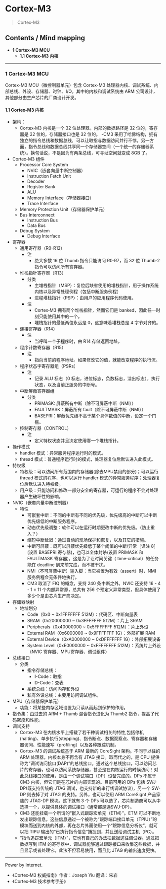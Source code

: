 # Cortex-M3

> Cortex-M3

## Contents / Mind mapping
- **1 Cortex-M3 MCU**
  - **1.1 Cortex-M3 内核**

---

### 1 Cortex-M3 MCU

Cortex-M3 MCU（微控制器单元）包含 Cortex-M3 处理器内核、调试系统、内部总线、外设、存储器、时钟、I/O。其中的内核和调试系统由 ARM 公司设计，其他部分由生产芯片的厂商设计开发。

#### 1.1 Cortex-M3 内核

- 架构：
  - Cortex‐M3 内核是一个 32 位处理器。内部的数据路径是 32 位的，寄存器是 32 位的，存储器接口也是 32 位的。
  -CM3 采用了哈佛结构，拥有独立的指令总线和数据总线，可以让取指与数据访问并行不悖。另一方面，指令总线和数据总线共享同一个存储器空间（一个统一的存储器系统）。换句话说，不是因为有两条总线，可寻址空间就变成 8GB 了。
- Cortex-M3 组件
  - Processor Core System
    - NVIC（嵌套向量中断控制器）
    - Instruction Fetch Unit
    - Decoder
    - Register Bank
    - ALU
    - Memory Interface（存储器接口）
    - Trace Interface
  - Memory Protection Unit（存储器保护单元）
  - Bus Interconnect
    - Instruction Bus
    - Data Bus
  - Debug System
    - Debug Interface
- 寄存器
  - 通用寄存器（R0-R12）
    - 注
      - 绝大多数 16 位 Thumb 指令只能访问 R0‐R7，而 32 位 Thumb‐2 指令可以访问所有寄存器。
  - 堆栈指针寄存器（R13）
    - 分类
      - 主堆栈指针（MSP）：复位后缺省使用的堆栈指针，用于操作系统内核以及异常处理例程（包括中断服务例程）
      - 进程堆栈指针（PSP）：由用户的应用程序代码使用。
    - 注
      - Cortex‐M3 拥有两个堆栈指针，然而它们是 banked，因此任一时刻只能使用其中的一个。
      - 堆栈指针的最低两位永远是 0，这意味着堆栈总是 4 字节对齐的。
  - 连接寄存器（R14）
    - 注
      - 当呼叫一个子程序时，由 R14 存储返回地址。
  - 程序计数寄存器（R15）
    - 注
      - 指向当前的程序地址。如果修改它的值，就能改变程序的执行流。
  - 程序状态字寄存器组（PSRs）
    - 注
      - 记录 ALU 标志（0 标志，进位标志，负数标志，溢出标志），执行状态，以及当前正服务的中断号。
  - 中断屏蔽寄存器组
    - 分类
      - PRIMASK: 屏蔽所有中断（除不可屏蔽中断（NMI））
      - FAULTMASK：屏蔽所有 fault（除不可屏蔽中断（NMI））
      - BASEPRI：屏蔽优先级不高于某个具体数值的中断，设定一个门槛。
  - 控制寄存器（CONTROL）
    - 注
      - 定义特权状态并且决定使用哪一个堆栈指针。
- 操作模式
  - handler 模式：异常服务程序运行时的模式。
  - thread 模式：普通程序运行时的模式，处理器复位后默认进入此模式。
- 特权级
  - 特权级：可以访问所有范围内的存储器(除去MPU禁用的部分)；可以运行 thread 模式的程序，也可以运行 handler 模式的异常服务程序；处理器复位后默认进入特权级。
  - 用户级：只能访问和修改一部分安全的寄存器，可运行的程序不会对处理器产生破坏性的影响。
- NVIC（嵌套向量中断控制器）
  - 特性
    - 可嵌套中断：不同的中断有不同的优先级，优先级高的中断可以中断优先级低的中断服务程序。
    - 动态优先级调整：软件可以在运行时期更改中断的优先级。（防止重入？）
    - 缩短中断延迟：通过自动的现场保护和恢复，以及其它的措施。
    - 中断可屏蔽：既可以屏蔽优先级低于某个阈值的中断/异常［译注 8］ (设置 BASEPRI 寄存器)，也可以全体封杀(设置 PRIMASK 和 FAULTMASK 寄存器)。这是为了让时间关键（ time‐critical）的任务能在 deadline 到来前完成，而不被干扰。
    - NMI（不可屏蔽中断）输入脚：当它被置为有效（assert）时，NMI 服务例程会无条件地执行。
    - CM3 取消了 FIQ 的概念，支持 240 条中断之外，NVIC 还支持 16 - 4 - 1 = 11 个内部异常源，总共有 256 个预定义异常类型，但具体使用了多少个是由芯片生产商决定。
- 存储器映射
  - 地址划分
    - Code（0x0 ~ 0x1FFFFFFF 512M）：代码区、中断向量表
    - SRAM（0x20000000 ~ 0x3FFFFFFF 512M）：片上 SRAM
    - Peripherals（0x40000000 ~ 0x5FFFFFFF 512M）：片上外设
    - External RAM（0x6000000 ~ 0x9FFFFFFF 1G）：外部扩展 RAM
    - External Device（0xA0000000 ~ 0xDFFFFFFF 1G）：外部拓展设备
    - System Level（0xE0000000 ~ 0xFFFFFFFF 512M）：系统片上外设（NVIC 寄存器、MPU寄存器、调试组件）
- 总线接口
  - 分类
    - 指令存储总线：
      - I-Code：取指
      - D-Code：查表
    - 系统总线：访问内存和外设
    - 私有外设总线：主要用访问调试组件。
- MPU（存储器保护单元）
  - 功能：将某些内存区域设置为只读从而起到保护的作用。
- 指令集：由过去的 ARM + Thumb 混合指令进化为 Thumb2 指令，提高了代码密度和性能。
- 调试支持
  - Cortex-M3 在内核水平上搭载了若干种调试相关的特性,包括停机(halting)、单步执行(stepping)、指令断点、数据观察点、寄存器和存储器访问、性能速写（profiling）以及各种跟踪机制。
  - Cortex-M3 的调试系统基于 ARM 最新的 CoreSight 架构。不同于以往的 ARM 处理器，内核本身不再含有 JTAG 接口。取而代之的，是 CPU 提供称为“调试访问接口(DAP)”的总线接口。通过这个总线接口，可以访问芯片的寄存器，也可以访问系统存储器，甚至是在内核运行的时候访问！对此总线接口的使用，是由一个调试端口（DP）设备完成的。DPs 不属于 CM3 内核，但它们是在芯片的内部实现的。目前可用的 DPs 包括 SWJ-DP(既支持传统的 JTAG 调试，也支持新的串行线调试协议)，另一个 SW-DP 则去掉了对 JTAG 的支持。另外，也可以使用 ARM CoreSignt 产品家族的 JTAG-DP 模块。这下就有 3 个 DPs 可以选了，芯片制造商可以从中选择一个，以提供具体的调试接口（通常都是选SWJ-DP）。
  - CM3 还能挂载一个所谓的“嵌入式跟踪宏单元（ETM）”。ETM 可以不断地发出跟踪信息，这些信息通过一个被称为“跟踪端口接口单元（TPIU）”的模块而送到内核的外部，再在芯片外面使用一个“跟踪信息分析仪”，就可以把 TIPU 输出的“已执行指令信息”捕捉到，并且送给调试主机（PC）。
  - “指令追踪宏单元（ITM）”，它也有自己的办法把数据送往调试器。通过把数据写到 ITM 的寄存器中，调试器能够通过跟踪接口来收集这些数据，并且显示或者处理它。此法不但容易使用，而且比 JTAG 的输出速度更快。



---
Power by Internet.
- 《Cortex‐M3 权威指南》作者：Joseph Yiu 翻译：宋岩
- 《Cortex-M3 技术参考手册》
